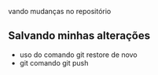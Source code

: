 vando mudanças no repositório

## Salvando minhas alterações

* uso do comando git restore de novo
* git comando git push
